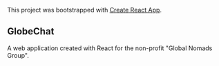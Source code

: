 This project was bootstrapped with [Create React App](https://github.com/facebook/create-react-app).

## GlobeChat
A web application created with React for the non-profit "Global Nomads Group".
